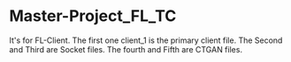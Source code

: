 # Master-Project_FL_TC
It's for FL-Client.
The first one client_1 is the primary client file.
The Second and Third are Socket files.
The fourth and Fifth are CTGAN files.
